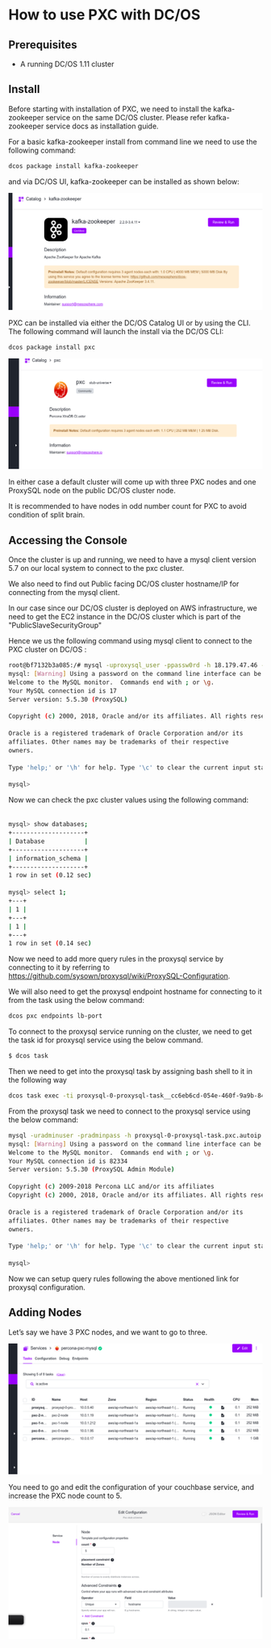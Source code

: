 # How to use PXC with DC/OS

## Prerequisites

* A running DC/OS 1.11 cluster

## Install

Before starting with installation of PXC, we need to install the kafka-zookeeper service on the same DC/OS cluster. Please refer kafka-zookeeper service docs as installation guide.

For a basic kafka-zookeeper install from command line we need to use the following command:

```bash
dcos package install kafka-zookeeper
```

and via DC/OS UI, kafka-zookeeper can be installed as shown below:

![Kafka-Zookeeper Install](img/kafka-zookeeper-ui-install.png)

PXC can be installed via either the DC/OS Catalog UI or by using the CLI. The following command will launch the install via the DC/OS CLI:

```bash
dcos package install pxc
```

![PXC Install](img/pxc_install.png)

In either case a default cluster will come up with three PXC nodes and one ProxySQL node on the public DC/OS cluster node. 

It is recommended to have nodes in odd number count for PXC to avoid condition of split brain.


## Accessing the Console

Once the cluster is up and running, we need to have a mysql client version 5.7 on our local system to connect to the pxc cluster.

We also need to find out Public facing DC/OS cluster hostname/IP for connecting from the mysql client.

In our case since our DC/OS cluster is deployed on AWS infrastructure, we need to get the EC2 instance in the DC/OS cluster which is part of the "PublicSlaveSecurityGroup"

Hence we us the following command using mysql client to connect to the PXC cluster on DC/OS :

```bash
root@bf7132b3a085:/# mysql -uproxysql_user -ppassw0rd -h 18.179.47.46 -P 3306
mysql: [Warning] Using a password on the command line interface can be insecure.
Welcome to the MySQL monitor.  Commands end with ; or \g.
Your MySQL connection id is 17
Server version: 5.5.30 (ProxySQL)

Copyright (c) 2000, 2018, Oracle and/or its affiliates. All rights reserved.

Oracle is a registered trademark of Oracle Corporation and/or its
affiliates. Other names may be trademarks of their respective
owners.

Type 'help;' or '\h' for help. Type '\c' to clear the current input statement.

mysql> 

```

Now we can check the pxc cluster values using the following command:

```bash

mysql> show databases;
+--------------------+
| Database           |
+--------------------+
| information_schema |
+--------------------+
1 row in set (0.12 sec)

mysql> select 1;
+---+
| 1 |
+---+
| 1 |
+---+
1 row in set (0.14 sec)


```



Now we need to add more query rules in the proxysql service by connecting to it by referring to https://github.com/sysown/proxysql/wiki/ProxySQL-Configuration.  

We will also need to get the proxysql endpoint hostname for connecting to it from the task using the below command:

```bash
dcos pxc endpoints lb-port
```

To connect to the proxysql service running on the cluster, we need to get the  task id for proxysql service using the below command.

```bash
$ dcos task
```
Then we need to get into the proxysql task by assigning bash shell to it in the following way

```bash
dcos task exec -ti proxysql-0-proxysql-task__cc6eb6cd-054e-460f-9a9b-842bda3930a4 bash
```

From the proxysql task we need to connect to the proxysql service using the below command:

```bash
mysql -uradminuser -pradminpass -h proxysql-0-proxysql-task.pxc.autoip.dcos.thisdcos.directory -P 6032
mysql: [Warning] Using a password on the command line interface can be insecure.
Welcome to the MySQL monitor.  Commands end with ; or \g.
Your MySQL connection id is 82334
Server version: 5.5.30 (ProxySQL Admin Module)

Copyright (c) 2009-2018 Percona LLC and/or its affiliates
Copyright (c) 2000, 2018, Oracle and/or its affiliates. All rights reserved.

Oracle is a registered trademark of Oracle Corporation and/or its
affiliates. Other names may be trademarks of their respective
owners.

Type 'help;' or '\h' for help. Type '\c' to clear the current input statement.

mysql>     
```
Now we can setup query rules following the above mentioned link for proxysql configuration.



## Adding Nodes

Let’s say we have 3 PXC nodes, and we want to go to three.

![PXC Nodes](img/PXC_nodes.png)

You need to go and edit the configuration of your couchbase service, and increase the PXC node count to 5.

![PXC Node add configuration](img/PXC_add_nodes.png)

